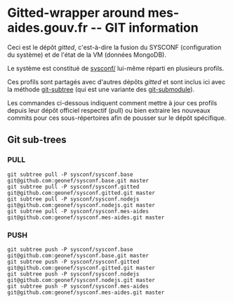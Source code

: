 # Gitted-wrapper around mes-aides.gouv.fr -- GIT information

Ceci est le dépôt _gitted_, c'est-à-dire la fusion du SYSCONF
(configuration du système) et de l'état de la VM (données MongoDB).

Le système est constitué de [sysconf/](sysconf/) lui-même réparti en
plusieurs profils.

Ces profils sont partagés avec d'autres dépôts _gitted_ et sont inclus
ici avec la méthode
[git-subtree](https://github.com/git/git/blob/master/contrib/subtree/git-subtree.txt)
(qui est une variante des
[git-submodule](http://git-scm.com/docs/git-submodule)).

Les commandes ci-dessous indiquent comment mettre à jour ces profils
depuis leur dépôt officiel respectif (pull) ou bien extraire les
nouveaux commits pour ces sous-répertoires afin de pousser sur le
dépôt spécifique.


## Git sub-trees

### PULL

```
git subtree pull -P sysconf/sysconf.base git@github.com:geonef/sysconf.base.git master
git subtree pull -P sysconf/sysconf.gitted git@github.com:geonef/sysconf.gitted.git master
git subtree pull -P sysconf/sysconf.nodejs git@github.com:geonef/sysconf.nodejs.git master
git subtree pull -P sysconf/sysconf.mes-aides git@github.com:geonef/sysconf.mes-aides.git master
```

### PUSH

```
git subtree push -P sysconf/sysconf.base git@github.com:geonef/sysconf.base.git master
git subtree push -P sysconf/sysconf.gitted git@github.com:geonef/sysconf.gitted.git master
git subtree push -P sysconf/sysconf.nodejs git@github.com:geonef/sysconf.nodejs.git master
git subtree push -P sysconf/sysconf.mes-aides git@github.com:geonef/sysconf.mes-aides.git master
```
